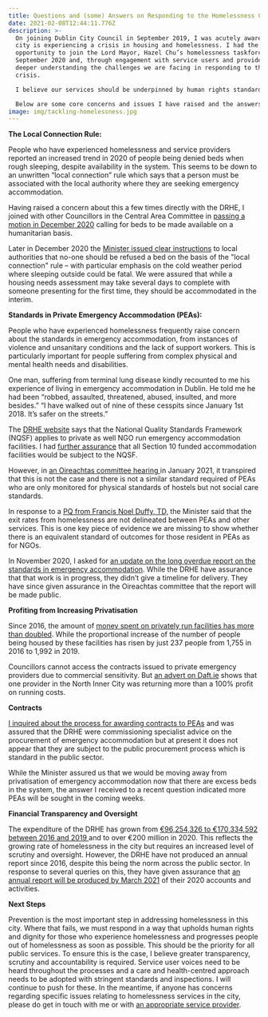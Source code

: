 ```yaml
---
title: Questions and (some) Answers on Responding to the Homelessness Crisis
date: 2021-02-08T12:44:11.776Z
description: >-
  On joining Dublin City Council in September 2019, I was acutely aware that the
  city is experiencing a crisis in housing and homelessness. I had the
  opportunity to join the Lord Mayor, Hazel Chu’s homelessness taskforce in
  September 2020 and, through engagement with service users and providers, got a
  deeper understanding the challenges we are facing in responding to this
  crisis. 

  I believe our services should be underpinned by human rights standards, mental and physical healthcare supports and an unequivocal commitment to ending homelessness and rough sleeping. 

  Below are some core concerns and issues I have raised and the answers I have received.
image: img/tackling-homelessness.jpg
---
```

**The Local Connection Rule:**

People who have experienced homelessness and service providers reported an increased trend in 2020 of people being denied beds when rough sleeping, despite availability in the system. This seems to be down to an unwritten “local connection” rule which says that a person must be associated with the local authority where they are seeking emergency accommodation.

Having raised a concern about this a few times directly with the DRHE, I joined with other Councillors in the Central Area Committee in [passing a motion in December 2020](https://drive.google.com/file/d/1ILdE7iZwk-opTgcD3o1J1qRK610oJvPi/view?usp=sharing) calling for beds to be made available on a humanitarian basis. 

Later in December 2020 the [Minister issued clear instructions](https://drive.google.com/file/d/1GARZOqn3p8v22ArlB6CDjO0yNcLnBDFG/view?usp=sharing) to local authorities that no-one should be refused a bed on the basis of the "local connection" rule – with particular emphasis on the cold weather period where sleeping outside could be fatal. We were assured that while a housing needs assessment may take several days to complete with someone presenting for the first time, they should be accommodated in the interim.

**Standards in Private Emergency Accommodation (PEAs):**

People who have experienced homelessness frequently raise concern about the standards in emergency accommodation, from instances of violence and unsanitary conditions and the lack of support workers. This is particularly important for people suffering from complex physical and mental health needs and disabilities. 

One man, suffering from terminal lung disease kindly recounted to me his experience of living in emergency accommodation in Dublin. He told me he had been “robbed, assaulted, threatened, abused, insulted, and more besides.” “I have walked out of nine of these cesspits since January 1st 2018. It’s safer on the streets.” 

The [DRHE website](https://www.homelessdublin.ie/our-work/quality-standards) says that the National Quality Standards Framework (NQSF) applies to private as well NGO run emergency accommodation facilities. I had [further assurance](https://drive.google.com/file/d/1UpzGEx0NzkjZKQMGLRXKcjbLiC-eOPoZ/view?usp=sharing) that all Section 10 funded accommodation facilities would be subject to the NQSF. 

However, in [an Oireachtas committee hearing ](https://www.oireachtas.ie/en/debates/debate/joint_committee_on_housing_local_government_and_heritage/2021-01-29/speech/60/)in January 2021, it transpired that this is not the case and there is not a similar standard required of PEAs who are only monitored for physical standards of hostels but not social care standards.

In response to a [PQ from Francis Noel Duffy, TD,](https://www.oireachtas.ie/en/debates/question/2020-09-08/409/?highlight%5B0%5D=existing) the Minister said that the exit rates from homelessness are not delineated between PEAs and other services. This is one key piece of evidence we are missing to show whether there is an equivalent standard of outcomes for those resident in PEAs as for NGOs. 

In November 2020, I asked for [an update on the long overdue report on the standards in emergency accommodation](https://drive.google.com/file/d/1zPLVjpHulfjpaLqameqGPM39cwAckoKC/view?usp=sharing). While the DRHE have assurance that that work is in progress, they didn’t give a timeline for delivery. They have since given assurance in the Oireachtas committee that the report will be made public.

**Profiting from Increasing Privatisation**

Since 2016, the amount of [money spent on privately run facilities has more than doubled](https://drive.google.com/file/d/140Iuc3Z2DVJCvC_ZI-EYqX78_SEhZAKc/view?usp=sharing). While the proportional increase of the number of people being housed by these facilities has risen by just 237 people from 1,755 in 2016 to 1,992 in 2019. 

Councillors cannot access the contracts issued to private emergency providers due to commercial sensitivity. But [an advert on Daft.ie](https://dublininquirer.com/2021/01/27/advert-for-homeless-hostel-estimates-profits-of-250-000-a-year) shows that one provider in the North Inner City was returning more than a 100% profit on running costs. 

**Contracts**

[I inquired about the process for awarding contracts to PEAs](https://drive.google.com/file/d/1K0Bdf1wPQxx9zTnw-EfzKTdJ_lsD_Pqv/view?usp=sharing) and was assured that the DRHE were commissioning specialist advice on the procurement of emergency accommodation but at present it does not appear that they are subject to the public procurement process which is standard in the public sector.

While the Minister assured us that we would be moving away from privatisation of emergency accommodation now that there are excess beds in the system, the answer I received to a recent question indicated more PEAs will be sought in the coming weeks.

**Financial Transparency and Oversight**

The expenditure of the DRHE has grown from [€96,254,326 to €170,334,592 between 2016 and 2019 ](https://drive.google.com/file/d/140Iuc3Z2DVJCvC_ZI-EYqX78_SEhZAKc/view?usp=sharing)and to over €200 million in 2020. This reflects the growing rate of homelessness in the city but requires an increased level of scrutiny and oversight. However, the DRHE have not produced an annual report since 2016, despite this being the norm across the public sector. In response to several queries on this, they have given assurance that [an annual report will be produced by March 2021](https://www.oireachtas.ie/en/debates/debate/joint_committee_on_housing_local_government_and_heritage/2021-01-29/speech/70/) of their 2020 accounts and activities. 

**Next Steps**

Prevention is the most important step in addressing homelessness in this city. Where that fails, we must respond in a way that upholds human rights and dignity for those who experience homelessness and progresses people out of homelessness as soon as possible. This should be the priority for all public services. To ensure this is the case, I believe greater transparency, scrutiny and accountability is required. Service user voices need to be heard throughout the processes and a care and health-centred approach needs to be adopted with stringent standards and inspections. I will continue to push for these. 
In the meantime, if anyone has concerns regarding specific issues relating to homelessness services in the city, please do get in touch with me or with [an appropriate service provider](https://www.citizensinformation.ie/en/housing/losing_your_home/agencies_for_homeless_people.html).